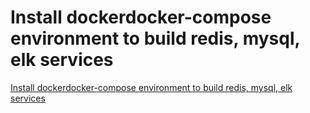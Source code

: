 # Install dockerdocker-compose environment to build redis, mysql, elk services
[Install dockerdocker-compose environment to build redis, mysql, elk services](https://aiwithcloud.com/2022/09/15/install_dockerdocker_compose_environment_to_build_redis_mysql_elk_services/)